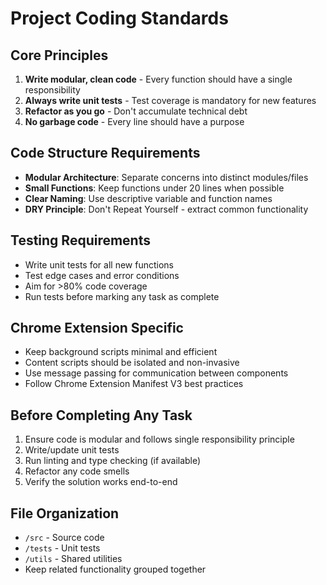 # Project Coding Standards

## Core Principles
1. **Write modular, clean code** - Every function should have a single responsibility
2. **Always write unit tests** - Test coverage is mandatory for new features
3. **Refactor as you go** - Don't accumulate technical debt
4. **No garbage code** - Every line should have a purpose

## Code Structure Requirements
- **Modular Architecture**: Separate concerns into distinct modules/files
- **Small Functions**: Keep functions under 20 lines when possible
- **Clear Naming**: Use descriptive variable and function names
- **DRY Principle**: Don't Repeat Yourself - extract common functionality

## Testing Requirements
- Write unit tests for all new functions
- Test edge cases and error conditions
- Aim for >80% code coverage
- Run tests before marking any task as complete

## Chrome Extension Specific
- Keep background scripts minimal and efficient
- Content scripts should be isolated and non-invasive
- Use message passing for communication between components
- Follow Chrome Extension Manifest V3 best practices

## Before Completing Any Task
1. Ensure code is modular and follows single responsibility principle
2. Write/update unit tests
3. Run linting and type checking (if available)
4. Refactor any code smells
5. Verify the solution works end-to-end

## File Organization
- `/src` - Source code
- `/tests` - Unit tests
- `/utils` - Shared utilities
- Keep related functionality grouped together